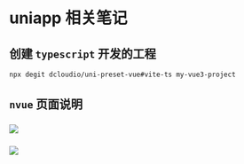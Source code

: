 # uniapp 相关笔记

## 创建 `typescript` 开发的工程

```bash
npx degit dcloudio/uni-preset-vue#vite-ts my-vue3-project
```

## `nvue` 页面说明
<!-- ![图片](/nvue.png) -->
### <img src="/nvue.png" data-fancybox="gallery"/>

<!-- ![图片](/nvue2.png) -->
### <img src="/nvue2.png" data-fancybox="gallery"/>
